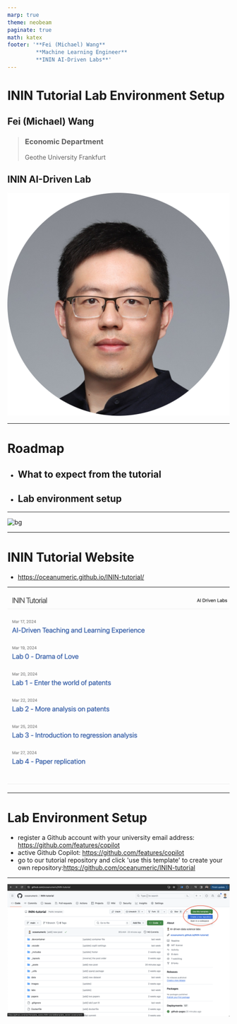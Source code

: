 ```yaml
---
marp: true
theme: neobeam
paginate: true
math: katex
footer: '**Fei (Michael) Wang**
         **Machine Learning Engineer**
         **ININ AI-Driven Labs**'
---
```



<!-- _class: title -->
# ININ Tutorial Lab Environment Setup

## Fei (Michael) Wang

> ### Economic Department
> Geothe University Frankfurt

## ININ AI-Driven Lab

![logo Logo](../images/michael.png)


---

# Roadmap

- ## What to expect from the tutorial
- ## Lab environment setup


---

![bg](https://github.blog/wp-content/uploads/2021/06/GitHub-Copilot_blog-header.png?resize=1600%2C850)


---

# ININ Tutorial Website

- https://oceanumeric.github.io/ININ-tutorial/


---

![bg fit](./images/tutorial-website.png)


---

# Lab Environment Setup

- register a Github account with your university email address: https://github.com/features/copilot
- active Github Copilot: https://github.com/features/copilot
- go to our tutorial repository and click 'use this template' to create your own repository:https://github.com/oceanumeric/ININ-tutorial


---

![bg fit](./images/rep.png)